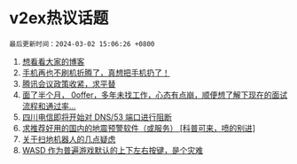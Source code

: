 # v2ex热议话题

`最后更新时间：2024-03-02 15:06:26 +0800`

1. [想看看大家的博客](https://www.v2ex.com/t/1019932)
1. [手机再也不刷机折腾了，真想把手机扔了！](https://www.v2ex.com/t/1019996)
1. [腾讯会议政策收紧，求平替](https://www.v2ex.com/t/1019892)
1. [面了半个月， 0offer，多年未找工作，心态有点崩，顺便想了解下现在的面试流程和通过率...](https://www.v2ex.com/t/1019889)
1. [四川电信即将开始对 DNS/53 端口进行阻断](https://www.v2ex.com/t/1019877)
1. [求推荐好用的国内的地震预警软件（或服务） [科普可来，喷的别进]](https://www.v2ex.com/t/1019849)
1. [关于扫地机器人的几点疑虑](https://www.v2ex.com/t/1019971)
1. [WASD 作为普遍游戏默认的上下左右按键，是个灾难](https://www.v2ex.com/t/1019987)


